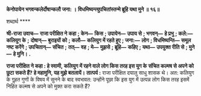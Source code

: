 **केनोपायेन भगवन्कलेर्दोषान्कलौ जना: ।** **विधमिष्यन्त्युपचितांस्तन्मे ब्रूहि यथा मुने ॥ १६॥** 

शब्दार्थ **** 

**श्री-राजा उवाच—** **राजा परीक्षित ने कहा** **; केन—** **किस** **; उपायेन—** **उपाय से** **; भगवन्—** **हे प्रभु** **; कले:—** **कलियुग के** **;** **दोषान्—** **बुराइयों को** **; कलौ—** **कलियुग में रहते हुए** **; जना:—** **लोग** **; विधमिष्यन्ति—** **समूल नष्ट करेंगे** **; उपचितान्—** **संचित** **;** **तत्—** **वह** **; मे—** **मुझसे** **; ब्रूहि—** **कहिए** **; यथा—** **उपयुक्त रीति से** **; मुने—** **हे मुनि।** **.** 

**राजा परीक्षित ने कहा : हे स्वामी, कलियुग में रहने वाले लोग किस तरह इस युग के** **संचित कल्मष से अपने को छुटा सकते हैं? हे महामुनि, यह मुझे बतलायें।** **तात्पर्य :** राजा परीक्षित दयालु साधु शासक थे। अत: कलियुग के गॢहत गुणों के विषय में सुनने के बाद स्वभावत: उन्होंने पूछा कि इस युग में उत्पन्न लोग किस तरह इसमें निहित कल्मष से अपने को मुक्त करा सकते हैं?  